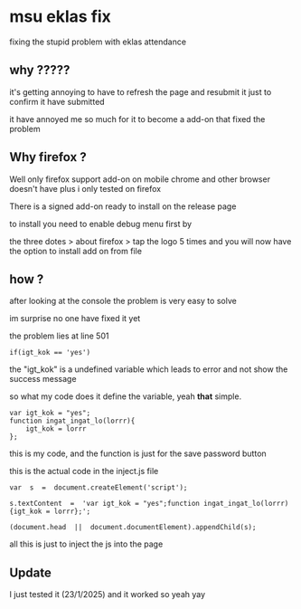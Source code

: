 # msu eklas fix
fixing the stupid problem with eklas attendance 

## why ?????
it's getting annoying to have to refresh the page and resubmit it just to confirm it have submitted

it have annoyed me so much for it to become a add-on that fixed the problem

## Why firefox ?

Well only firefox support add-on on mobile
chrome and other browser doesn't have plus i only tested on firefox

There is a signed add-on ready to install on the release page

to install you need to enable debug menu first by

the three dotes > about firefox > tap the logo 5 times 
and you will now have the option to install add on from file

## how ?

after looking at the console the problem is very easy to solve

im surprise no one have fixed it yet

the problem lies at line 501

    if(igt_kok == 'yes')
the "igt_kok" is a undefined variable which leads to error and not show the success message 

so what my code does it define the variable, yeah **that** simple.

    var igt_kok = "yes";
	function ingat_ingat_lo(lorrr){
	    igt_kok = lorrr
    };
this is my code, and the function is just for the save password button

this is the actual code in the inject.js file

    var  s  =  document.createElement('script');
    
    s.textContent  =  'var igt_kok = "yes";function ingat_ingat_lo(lorrr){igt_kok = lorrr};';
    
    (document.head  ||  document.documentElement).appendChild(s);

all this is just to inject the js into the page

## Update

I just tested it (23/1/2025) and it worked so yeah 
yay
